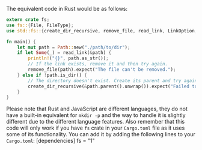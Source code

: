 The equivalent code in Rust would be as follows:

```rust
extern crate fs;
use fs::{File, FileType};
use std::fs::{create_dir_recursive, remove_file, read_link, LinkOption, Path, read} ;

fn main() {
    let mut path = Path::new("./path/to/dir");
    if let Some(_) = read_link(&path) {
        println!("{}", path.as_str());
        // If the link exists, remove it and then try again.
        remove_file(path).expect("The file can't be removed.");
    } else if !path.is_dir() {
        // The directory doesn't exist. Create its parent and try again.
        create_dir_recursive(&path.parent().unwrap()).expect("Failed to create parent directories.") ;
    }
}
```
Please note that Rust and JavaScript are different languages, they do not have a built-in equivalent for `mkdir -p` and the way to handle it is slightly different due to the different language features. Also remember that this code will only work if you have `fs` crate in your `Cargo.toml` file as it uses some of its functionality. You can add it by adding the following lines to your `Cargo.toml`:
[dependencies]
fs = "1"
